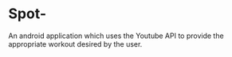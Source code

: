 # Spot-

An android application which uses the Youtube API to provide the appropriate workout desired by the user.

